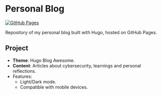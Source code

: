 # Personal Blog

[![GitHub Pages](https://img.shields.io/badge/Deploy-GitHub%20Pages-blue)](https://obtuosa.github.io)

Repository of my personal blog built with Hugo, hosted on GitHub Pages.

## Project
- **Theme**: Hugo Blog Awesome.
- **Content**: Articles about cybersecurity, learnings and personal reflections.
- Features:
  - Light/Dark mode.
  - Compatible with mobile devices.